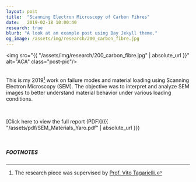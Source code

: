 ```yaml
---
layout: post
title:  "Scanning Electron Microscopy of Carbon Fibres"
date:   2019-02-18 10:00:40
research: true
blurb: "A look at an example post using Bay Jekyll theme."
og_image: /assets/img/research/200_carbon_fibre.jpg
---
```


<img src="{{ "/assets/img/research/200_carbon_fibre.jpg" | absolute_url }}" alt="ACA" class="post-pic"/>
<br />
<br />

This is my 2019[^1] work on failure modes and material loading using Scanning Electron Microscopy (SEM). The objective was to interpret and analyze SEM images to better understand material behavior under various loading conditions.

<br />

[Click here to view the full report (PDF)]({{ "/assets/pdf/SEM_Materials_Yaro.pdf" | absolute_url }})

<br />

##### FOOTNOTES

[^1]: The research piece was supervised by <a href="https://profiles.imperial.ac.uk/v.tagarielli"> Prof. Vito Tagarielli.</a>